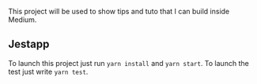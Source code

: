 This project will be used to show tips and tuto that I can build inside Medium.

## Jestapp
To launch this project just run `yarn install` and `yarn start`.
To launch the test just write `yarn test`.
